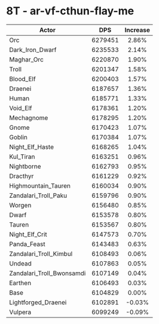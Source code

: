 # 8T - ar-vf-cthun-flay-me
| Actor | DPS | Increase |
|---|:---:|:---:|
|Orc|6279451|2.86%|
|Dark_Iron_Dwarf|6235533|2.14%|
|Maghar_Orc|6220870|1.90%|
|Troll|6201347|1.58%|
|Blood_Elf|6200403|1.57%|
|Draenei|6187657|1.36%|
|Human|6185771|1.33%|
|Void_Elf|6178361|1.20%|
|Mechagnome|6178295|1.20%|
|Gnome|6170423|1.07%|
|Goblin|6170384|1.07%|
|Night_Elf_Haste|6168265|1.04%|
|Kul_Tiran|6163251|0.96%|
|Nightborne|6162793|0.95%|
|Dracthyr|6161229|0.92%|
|Highmountain_Tauren|6160034|0.90%|
|Zandalari_Troll_Paku|6159796|0.90%|
|Worgen|6156480|0.85%|
|Dwarf|6153578|0.80%|
|Tauren|6153567|0.80%|
|Night_Elf_Crit|6147573|0.70%|
|Panda_Feast|6143483|0.63%|
|Zandalari_Troll_Kimbul|6108493|0.06%|
|Undead|6107863|0.05%|
|Zandalari_Troll_Bwonsamdi|6107149|0.04%|
|Earthen|6106493|0.03%|
|Base|6104829|0.00%|
|Lightforged_Draenei|6102891|-0.03%|
|Vulpera|6099249|-0.09%|
